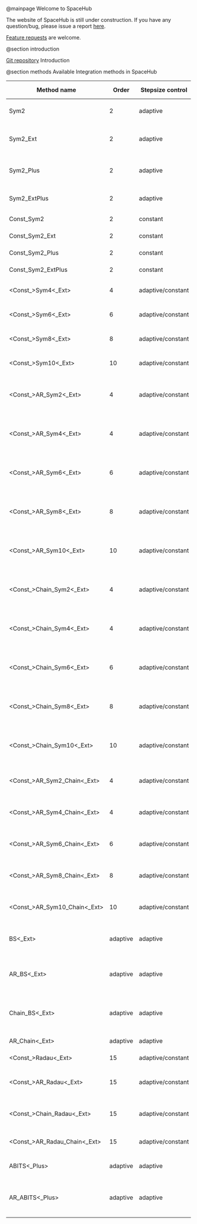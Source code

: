 @mainpage Welcome to SpaceHub

 The website of SpaceHub is still under construction. If you have any question/bug, please issue a report [here](https://github.com/YihanWangAstro/SpaceHub/issues/new?assignees=&labels=&template=bug_report.md&title=).

 [Feature requests](https://github.com/YihanWangAstro/SpaceHub/issues/new?assignees=&labels=&template=feature_request.md&title=) are welcome. 
 
 @section introduction

[Git repository](https://github.com/YihanWangAstro/SpaceHub)
 Introduction

 @section methods Available Integration methods in SpaceHub

| Method name                        | Order    | Stepsize control  | floating point number type | Description                                                |
| ---------------------------------- | -------- | ----------------- | -------------------------- | ---------------------------------------------------------- |
| Sym2                               | 2        | adaptive          | double                     | 2nd order symplectic method                                |
| Sym2_Ext                           | 2        | adaptive          | long double                | with extended double precision number                      |
| Sym2_Plus                          | 2        | adaptive          | double_k                   | with active round off error compensation                   |
| Sym2_ExtPlus                       | 2        | adaptive          | long_double_k              | extended precision with compensation                       |
| Const_Sym2                         | 2        | constant          | double                     | constant step size                                         |
| Const_Sym2_Ext                     | 2        | constant          | long double                | constant step size                                         |
| Const_Sym2_Plus                    | 2        | constant          | double_k                   | constant step size                                         |
| Const_Sym2_ExtPlus                 | 2        | constant          | long_double_k              | constant step size                                         |
| <Const_>Sym4<_Ext><Plus>           | 4        | adaptive/constant | double/long double/...     | 4th order symplectic method with*                          |
| <Const_>Sym6<_Ext><Plus>           | 6        | adaptive/constant | double/long double/...     | 6th order symplectic method with*                          |
| <Const_>Sym8<_Ext><Plus>           | 8        | adaptive/constant | double/long double/...     | 8th order symplectic method with*                          |
| <Const_>Sym10<_Ext><Plus>          | 10       | adaptive/constant | double/long double/...     | 10th order symplectic method with*                         |
| <Const_>AR_Sym2<_Ext><Plus>        | 4        | adaptive/constant | double/long double/...     | Algorithmic regularized 2nd order symplectic method with*  |
| <Const_>AR_Sym4<_Ext><Plus>        | 4        | adaptive/constant | double/long double/...     | Algorithmic regularized 4th order symplectic method with*  |
| <Const_>AR_Sym6<_Ext><Plus>        | 6        | adaptive/constant | double/long double/...     | Algorithmic regularized 6th order symplectic method with*  |
| <Const_>AR_Sym8<_Ext><Plus>        | 8        | adaptive/constant | double/long double/...     | Algorithmic regularized 8th order symplectic method with*  |
| <Const_>AR_Sym10<_Ext><Plus>       | 10       | adaptive/constant | double/long double/...     | Algorithmic regularized 10th order symplectic method with* |
| <Const_>Chain_Sym2<_Ext><Plus>     | 4        | adaptive/constant | double/long double/...     | Chain coordinated 2nd order symplectic method with*        |
| <Const_>Chain_Sym4<_Ext><Plus>     | 4        | adaptive/constant | double/long double/...     | Chain coordinated 4th order symplectic method with*        |
| <Const_>Chain_Sym6<_Ext><Plus>     | 6        | adaptive/constant | double/long double/...     | Chain coordinated 6th order symplectic method with*        |
| <Const_>Chain_Sym8<_Ext><Plus>     | 8        | adaptive/constant | double/long double/...     | Chain coordinated 8th order symplectic method with*        |
| <Const_>Chain_Sym10<_Ext><Plus>    | 10       | adaptive/constant | double/long double/...     | Chain coordinated 10th order symplectic method with*       |
| <Const_>AR_Sym2_Chain<_Ext><Plus>  | 4        | adaptive/constant | double/long double/...     | AR 2nd order symplectic Chain method with*                 |
| <Const_>AR_Sym4_Chain<_Ext><Plus>  | 4        | adaptive/constant | double/long double/...     | AR 4th order symplectic Chain method with*                 |
| <Const_>AR_Sym6_Chain<_Ext><Plus>  | 6        | adaptive/constant | double/long double/...     | AR 6th order symplectic Chain method with*                 |
| <Const_>AR_Sym8_Chain<_Ext><Plus>  | 8        | adaptive/constant | double/long double/...     | AR 8th order symplectic Chain method with*                 |
| <Const_>AR_Sym10_Chain<_Ext><Plus> | 10       | adaptive/constant | double/long double/...     | AR 10th order symplectic Chain method with*                |
| BS<_Ext><Plus>                     | adaptive | adaptive          | double/long double/...     | Bulirsch-Stoer extrapolation method with*                  |
| AR_BS<_Ext><Plus>                  | adaptive | adaptive          | double/long double/...     | Algorithmic regularized Bulirsch-Stoer method with*        |
| Chain_BS<_Ext><Plus>               | adaptive | adaptive          | double/long double/...     | Chain coordinated Bulirsch-Stoer method with*              |
| AR_Chain<_Ext><Plus>               | adaptive | adaptive          | double/long double/...     | AR-Chain method with*                                      |
| <Const_>Radau<_Ext><Plus>          | 15       | adaptive/constant | double/long double/...     | Gauss-Radau method with*                                   |
| <Const_>AR_Radau<_Ext><Plus>       | 15       | adaptive/constant | double/long double/...     | Algorithmic regularized Gauss-Radau method with*           |
| <Const_>Chain_Radau<_Ext><Plus>    | 15       | adaptive/constant | double/long double/...     | Chain coordinated Gauss-Radau method with*                 |
| <Const_>AR_Radau_Chain<_Ext><Plus> | 15       | adaptive/constant | double/long double/...     | AR Gauss-Radau Chain method with*                          |
| ABITS<_Plus>                       | adaptive | adaptive          | mpreal/mpreal_k            | Arbitrary precision method with*                           |
| AR_ABITS<_Plus>                    | adaptive | adaptive          | mpreal/mpreal_k            | Algorithmic regularized arbitrary precision method with*   |